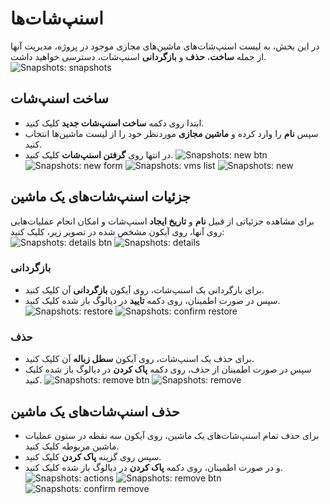 # اسنپ‌شات‌ها

در این بخش، به لیست اسنپ‌شات‌های ماشین‌های مجازی موجود در پروژه، مدیریت آنها از جمله **ساخت**، **حذف** و **بازگردانی** اسنپ‌شات، دسترسی خواهید داشت.
![Snapshots: snapshots](snapshots.png)

## ساخت اسنپ‌شات

- ابتدا روی دکمه **ساخت اسنپ‌شات جدید** کلیک کنید.
- سپس **نام** را وارد کرده و **ماشین مجازی** موردنظر خود را از لیست ماشین‌ها انتخاب کنید.
- در انتها روی **گرفتن اسنپ‌شات** کلیک کنید.
  ![Snapshots: new btn](new-snapshot-btn.png)
  ![Snapshots: new form](new-snapshot-form.png)
  ![Snapshots: vms list](vms-list-snapshot.png)
  ![Snapshots: new](create-new-snapshot.png)

## جزئیات اسنپ‌شات‌های یک ماشین

برای مشاهده جزئیاتی از قبیل **نام** و **تاریخ ایجاد** اسنپ‌شات و امکان انجام عملیات‌هایی روی آنها، روی آیکون مشخص شده در تصویر زیر، کلیک کنید:
![Snapshots: details btn](snapshot-details-btn.png)
![Snapshots: details](snapshot-details.png)

### بازگردانی

- برای بازگردانی یک اسنپ‌شات، روی آیکون **بازگردانی** آن کلیک کنید.
- سپس در صورت اطمینان، روی دکمه **تایید** در دیالوگ باز شده کلیک کنید.
  ![Snapshots: restore](restore-snapshot.png)
  ![Snapshots: confirm restore](confirm-restore-snapshot.png)

### حذف

- برای حذف یک اسنپ‌شات، روی آیکون **سطل زباله** آن کلیک کنید.
- سپس در صورت اطمینان از حذف، روی دکمه **پاک کردن** در دیالوگ باز شده کلیک کنید.
  ![Snapshots: remove btn](remove-snapshot-btn.png)
  ![Snapshots: remove](remove-snapshot.png)

## حذف اسنپ‌شات‌های یک ماشین

- برای حذف تمام اسنپ‌شات‌های یک ماشین، روی آیکون سه نقطه در ستون عملیات ماشین مربوطه کلیک کنید.
- سپس روی گزینه **پاک کردن** کلیک کنید.
- و در صورت اطمینان، روی دکمه **پاک کردن** در دیالوگ باز شده کلیک کنید.
  ![Snapshots: actions](snapshots-actions.png)
  ![Snapshots: remove btn](remove-snapshots-btn.png)
  ![Snapshots: confirm remove](remove-snapshots.png)

